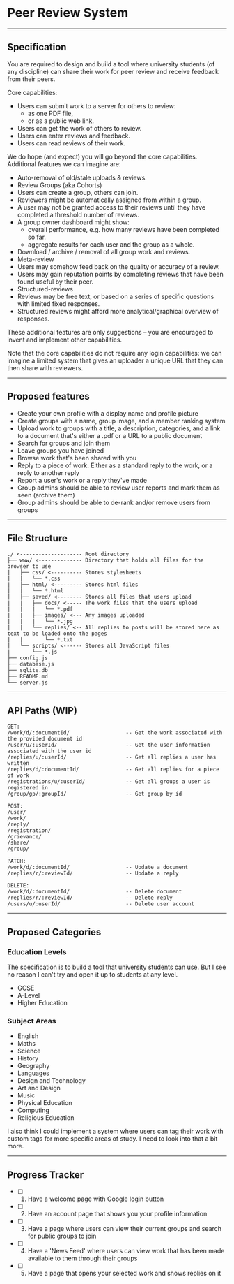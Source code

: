 # Peer Review System

---

## **Specification**

You are required to design and build a tool where university students (of any discipline) can share their work for peer review and receive feedback from their peers.

Core capabilities:
- Users can submit work to a server for others to review:
  - as one PDF file,
  - or as a public web link.
- Users can get the work of others to review.
- Users can enter reviews and feedback.
- Users can read reviews of their work.

We do hope (and expect) you will go beyond the core capabilities. Additional features we can imagine are:


- Auto-removal of old/stale uploads & reviews.
- Review Groups (aka Cohorts)
 - Users can create a group, others can join.
 - Reviewers might be automatically assigned from within a group.
 - A user may not be granted access to their reviews until they have completed a threshold number of reviews.
 - A group owner dashboard might show:
   - overall performance, e.g. how many reviews have been completed so far.
   - aggregate results for each user and the group as a whole.
 - Download / archive / removal of all group work and reviews.
- Meta-review
 - Users may somehow feed back on the quality or accuracy of a review.
 - Users may gain reputation points by completing reviews that have been found useful by their peer.
- Structured-reviews
 - Reviews may be free text, or based on a series of specific questions with limited fixed responses.
 - Structured reviews might afford more analytical/graphical overview of responses.

These additional features are only suggestions – you are encouraged to invent and implement other capabilities.

Note that the core capabilities do not require any login capabilities: we can imagine a limited system that gives an uploader a unique URL that they can then share with reviewers.  

---

## Proposed features

- Create your own profile with a display name and profile picture
- Create groups with a name, group image, and a member ranking system
- Upload work to groups with a title, a description, categories, and a link to a document that's either a .pdf or a URL to a public document
- Search for groups and join them
- Leave groups you have joined
- Browse work that's been shared with you
- Reply to a piece of work. Either as a standard reply to the work, or a reply to another reply
- Report a user's work or a reply they've made
- Group admins should be able to review user reports and mark them as seen (archive them)
- Group admins should be able to de-rank and/or remove users from groups


---

## File Structure

```
./ <-------------------- Root directory
├── www/ <-------------- Directory that holds all files for the browser to use
|   ├── css/ <---------- Stores stylesheets
|   |   └── *.css
|   ├── html/ <--------- Stores html files
|   |   └── *.html
|   ├── saved/ <-------- Stores all files that users upload
|   |   ├── docs/ <----- The work files that the users upload
|   |   |   └── *.pdf
|   |   ├── images/ <--- Any images uploaded
|   |   |   └── *.jpg
|   |   └── replies/ <-- All replies to posts will be stored here as text to be loaded onto the pages
|   |       └── *.txt
|   └── scripts/ <------ Stores all JavaScript files
|       └── *.js
├── config.js
├── database.js
├── sqlite.db
├── README.md
└── server.js
```

---

## API Paths (WIP)

```
GET:
/work/d/:documentId/                  -- Get the work associated with the provided document id
/user/u/:userId/                      -- Get the user information associated with the user id
/replies/u/:userId/                   -- Get all replies a user has written
/replies/d/:documentId/               -- Get all replies for a piece of work
/registrations/u/:userId/             -- Get all groups a user is registered in
/group/gp/:groupId/                   -- Get group by id

POST:
/user/
/work/
/reply/
/registration/
/grievance/
/share/
/group/

PATCH:
/work/d/:documentId/                  -- Update a document
/replies/r/:reviewId/                 -- Update a reply

DELETE:
/work/d/:documentId/                  -- Delete document
/replies/r/:reviewId/                 -- Delete reply
/users/u/:userId/                     -- Delete user account
```

---

## Proposed Categories

### Education Levels

The specification is to build a tool that university students can use. But I see no reason I can't try and open it up to students at any level.

- GCSE
- A-Level
- Higher Education

### Subject Areas

- English
- Maths
- Science
- History
- Geography
- Languages
- Design and Technology
- Art and Design
- Music
- Physical Education
- Computing
- Religious Education

I also think I could implement a system where users can tag their work with custom tags for more specific areas of study. I need to look into that a bit more.

---

## Progress Tracker

- [ ] 1) Have a welcome page with Google login button
- [ ] 2) Have an account page that shows you your profile information
- [ ] 3) Have a page where users can view their current groups and search for public groups to join
- [ ] 4) Have a 'News Feed' where users can view work that has been made available to them through their groups
- [ ] 5) Have a page that opens your selected work and shows replies on it
